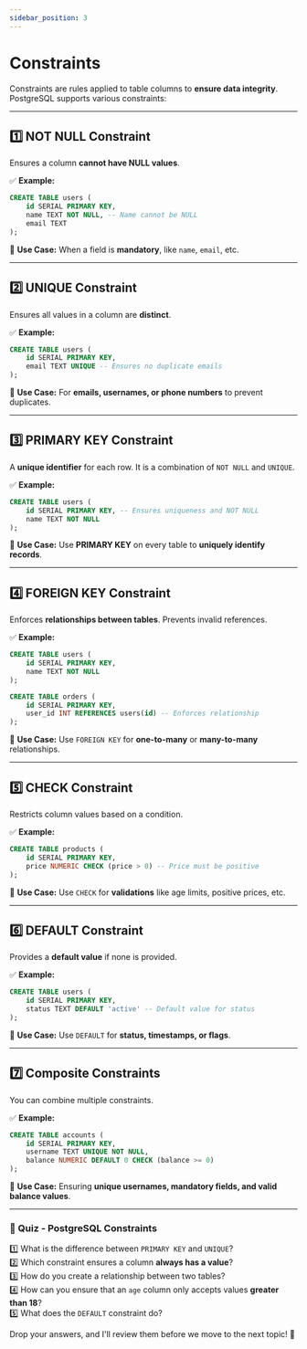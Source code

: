 ```yaml
---
sidebar_position: 3
---
```

# Constraints
Constraints are rules applied to table columns to **ensure data integrity**. PostgreSQL supports various constraints:  

---

## **1️⃣ NOT NULL Constraint**  
Ensures a column **cannot have NULL values**.  

✅ **Example:**  
```sql
CREATE TABLE users (
    id SERIAL PRIMARY KEY,
    name TEXT NOT NULL, -- Name cannot be NULL
    email TEXT
);
```
🚀 **Use Case:** When a field is **mandatory**, like `name`, `email`, etc.  

---

## **2️⃣ UNIQUE Constraint**  
Ensures all values in a column are **distinct**.  

✅ **Example:**  
```sql
CREATE TABLE users (
    id SERIAL PRIMARY KEY,
    email TEXT UNIQUE -- Ensures no duplicate emails
);
```
🚀 **Use Case:** For **emails, usernames, or phone numbers** to prevent duplicates.  

---

## **3️⃣ PRIMARY KEY Constraint**  
A **unique identifier** for each row. It is a combination of `NOT NULL` and `UNIQUE`.  

✅ **Example:**  
```sql
CREATE TABLE users (
    id SERIAL PRIMARY KEY, -- Ensures uniqueness and NOT NULL
    name TEXT NOT NULL
);
```
🚀 **Use Case:** Use **PRIMARY KEY** on every table to **uniquely identify records**.  

---

## **4️⃣ FOREIGN KEY Constraint**  
Enforces **relationships between tables**. Prevents invalid references.  

✅ **Example:**  
```sql
CREATE TABLE users (
    id SERIAL PRIMARY KEY,
    name TEXT NOT NULL
);

CREATE TABLE orders (
    id SERIAL PRIMARY KEY,
    user_id INT REFERENCES users(id) -- Enforces relationship
);
```
🚀 **Use Case:** Use `FOREIGN KEY` for **one-to-many** or **many-to-many** relationships.  

---

## **5️⃣ CHECK Constraint**  
Restricts column values based on a condition.  

✅ **Example:**  
```sql
CREATE TABLE products (
    id SERIAL PRIMARY KEY,
    price NUMERIC CHECK (price > 0) -- Price must be positive
);
```
🚀 **Use Case:** Use `CHECK` for **validations** like age limits, positive prices, etc.  

---

## **6️⃣ DEFAULT Constraint**  
Provides a **default value** if none is provided.  

✅ **Example:**  
```sql
CREATE TABLE users (
    id SERIAL PRIMARY KEY,
    status TEXT DEFAULT 'active' -- Default value for status
);
```
🚀 **Use Case:** Use `DEFAULT` for **status, timestamps, or flags**.  

---

## **7️⃣ Composite Constraints**  
You can combine multiple constraints.  

✅ **Example:**  
```sql
CREATE TABLE accounts (
    id SERIAL PRIMARY KEY,
    username TEXT UNIQUE NOT NULL,
    balance NUMERIC DEFAULT 0 CHECK (balance >= 0)
);
```
🚀 **Use Case:** Ensuring **unique usernames, mandatory fields, and valid balance values**.  

---

### **📝 Quiz - PostgreSQL Constraints**
1️⃣ What is the difference between `PRIMARY KEY` and `UNIQUE`?  
2️⃣ Which constraint ensures a column **always has a value**?  
3️⃣ How do you create a relationship between two tables?  
4️⃣ How can you ensure that an `age` column only accepts values **greater than 18**?  
5️⃣ What does the `DEFAULT` constraint do?  

Drop your answers, and I'll review them before we move to the next topic! 🚀